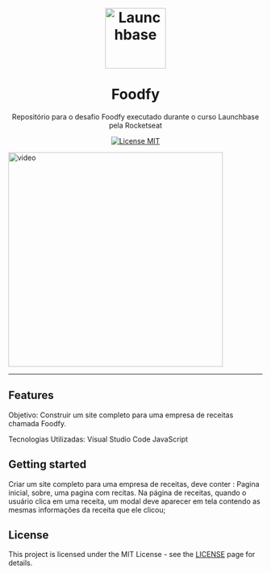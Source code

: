 <h1 align="center">
<br>
  <img src="https://storage.googleapis.com/golden-wind/bootcamp-launchbase/logo.png" alt="Launchbase" width="120">
<br>
<br>
Foodfy
</h1>

<p align="center">Repositório para o desafio Foodfy executado durante o curso Launchbase pela Rocketseat</p>

<p align="center">
  <a href="https://opensource.org/licenses/MIT">
    <img src="https://img.shields.io/badge/License-MIT-blue.svg" alt="License MIT">
  </a>
</p>

[//]: # (Add your gifs/images here:)
<div>
  <img src="https://ik.imagekit.io/p70mybihjq/Foodfy-Google-Chrome-2020-04-23-11-47-13_6r9Sa90qk.gif" alt="video" height="425">
</div>

<hr />

## Features
[//]: # (Add the features of your project here:)

Objetivo: Construir um site completo para uma empresa de receitas chamada Foodfy.

Tecnologias Utilizadas: 
Visual Studio Code
JavaScript

## Getting started

Criar um site completo para uma empresa de receitas, deve conter : Pagina inicial, sobre, uma pagina com recitas.
Na página de receitas, quando o usuário clica em uma receita, um modal deve aparecer em tela contendo as mesmas informações da receita que ele clicou;


## License

This project is licensed under the MIT License - see the [LICENSE](https://opensource.org/licenses/MIT) page for details.
